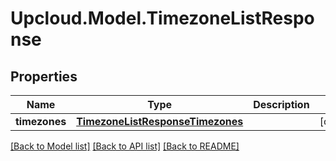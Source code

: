 # Upcloud.Model.TimezoneListResponse
## Properties

Name | Type | Description | Notes
------------ | ------------- | ------------- | -------------
**timezones** | [**TimezoneListResponseTimezones**](TimezoneListResponseTimezones.md) |  | [optional] 

[[Back to Model list]](../README.md#documentation-for-models) [[Back to API list]](../README.md#documentation-for-api-endpoints) [[Back to README]](../README.md)

